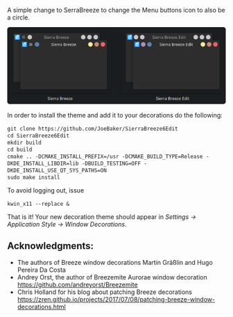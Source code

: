 A simple change to SerraBreeze to change the Menu buttons icon to also be a circle.

![](https://raw.githubusercontent.com/JoeBaker/SierraBreeze6Edit/master/Screenshot.png)

In order to install the theme and add it to your decorations do the following:

```shell
git clone https://github.com/JoeBaker/SierraBreeze6Edit
cd SierraBreeze6Edit
mkdir build
cd build
cmake .. -DCMAKE_INSTALL_PREFIX=/usr -DCMAKE_BUILD_TYPE=Release -DKDE_INSTALL_LIBDIR=lib -DBUILD_TESTING=OFF -DKDE_INSTALL_USE_QT_SYS_PATHS=ON
sudo make install
```

To avoid logging out, issue

```shell
kwin_x11 --replace &
```

That is it! Your new decoration theme should appear in
_Settings &rarr; Application Style &rarr; Window Decorations_.

## Acknowledgments:

- The authors of Breeze window decorations Martin Gräßlin and Hugo Pereira Da Costa
- Andrey Orst, the author of Breezemite Aurorae window decoration
  https://github.com/andreyorst/Breezemite
- Chris Holland for his blog about patching Breeze decorations
  https://zren.github.io/projects/2017/07/08/patching-breeze-window-decorations.html
